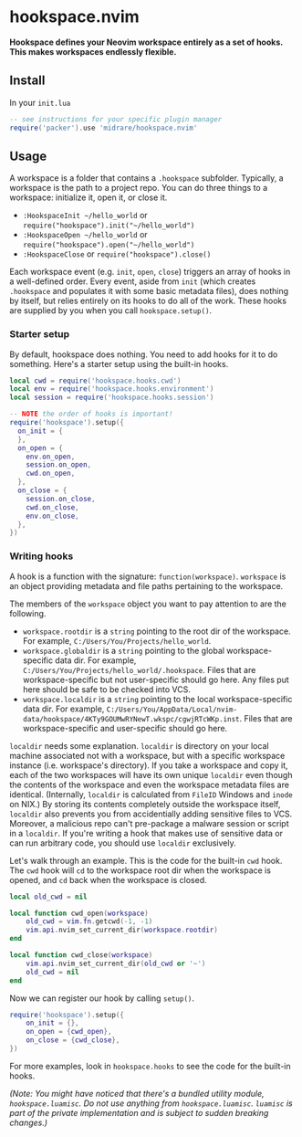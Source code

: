 # hookspace.nvim
**Hookspace defines your Neovim workspace entirely as a set of hooks. This makes workspaces endlessly flexible.**

## Install
In your `init.lua`  

```lua
-- see instructions for your specific plugin manager
require('packer').use 'midrare/hookspace.nvim'
```

## Usage
A workspace is a folder that contains a `.hookspace` subfolder. Typically, a workspace is the path to a project repo. You can do three things to a workspace: initialize it, open it, or close it.

 - `:HookspaceInit ~/hello_world` or `require("hookspace").init("~/hello_world")`
 - `:HookspaceOpen ~/hello_world` or `require("hookspace").open("~/hello_world")`
 - `:HookspaceClose` or `require("hookspace").close()`

Each workspace event (e.g. `init`, `open`, `close`) triggers an array of hooks in a well-defined order. Every event, aside from `init` (which creates `.hookspace` and populates it with some basic metadata files), does nothing by itself, but relies entirely on its hooks to do all of the work. These hooks are supplied by you when you call `hookspace.setup()`.

### Starter setup
By default, hookspace does nothing. You need to add hooks for it to do something. Here's a starter setup using the built-in hooks.

```lua
local cwd = require('hookspace.hooks.cwd')
local env = require('hookspace.hooks.environment')
local session = require('hookspace.hooks.session')

-- NOTE the order of hooks is important!
require('hookspace').setup({
  on_init = {
  },
  on_open = {
    env.on_open,
    session.on_open,
    cwd.on_open,
  },
  on_close = {
    session.on_close,
    cwd.on_close,
    env.on_close,
  },
})
```

### Writing hooks
A hook is a function with the signature: `function(workspace)`. `workspace` is an object providing metadata and file paths pertaining to the workspace.

The members of the `workspace` object you want to pay attention to are the following.

  - `workspace.rootdir` is a `string` pointing to the root dir of the workspace. For example, `C:/Users/You/Projects/hello_world`.
  - `workspace.globaldir` is a `string` pointing to the global workspace-specific data dir. For example, `C:/Users/You/Projects/hello_world/.hookspace`.
    Files that are workspace-specific but not user-specific should go here. Any files put here should be safe to be checked into VCS.
  - `workspace.localdir` is a `string` pointing to the local workspace-specific data dir. For example, `C:/Users/You/AppData/Local/nvim-data/hookspace/4KTy9GOUMwRYNewT.wkspc/cgwjRTcWKp.inst`.
    Files that are workspace-specific and user-specific should go here. 

`localdir` needs some explanation. `localdir` is directory on your local machine associated not with a workspace, but with a specific workspace instance (i.e. workspace's directory). If you take a workspace and copy it, each of the two workspaces will have its own unique `localdir` even though the contents of the workspace and even the workspace metadata files are identical. (Internally, `localdir` is calculated from `FileID` Windows and `inode` on NIX.) By storing its contents completely outside the workspace itself, `localdir` also prevents you from accidentially adding sensitive files to VCS. Moreover, a malicious repo can't pre-package a malware session or script in a `localdir`. If you're writing a hook that makes use of sensitive data or can run arbitrary code, you should use `localdir` exclusively.

Let's walk through an example. This is the code for the built-in `cwd` hook. The `cwd` hook will `cd` to the workspace root dir when the workspace is opened, and `cd` back when the workspace is closed.

```lua
local old_cwd = nil

local function cwd_open(workspace)
    old_cwd = vim.fn.getcwd(-1, -1)
    vim.api.nvim_set_current_dir(workspace.rootdir)
end

local function cwd_close(workspace)
    vim.api.nvim_set_current_dir(old_cwd or '~')
    old_cwd = nil
end
```

Now we can register our hook by calling `setup()`.

```lua
require('hookspace').setup({
    on_init = {},
    on_open = {cwd_open},
    on_close = {cwd_close},
})
```

For more examples, look in `hookspace.hooks` to see the code for the built-in hooks.

*(Note: You might have noticed that there's a bundled utility module, `hookspace.luamisc`. Do not use anything from `hookspace.luamisc`. `luamisc` is part of the private implementation and is subject to sudden breaking changes.)*
